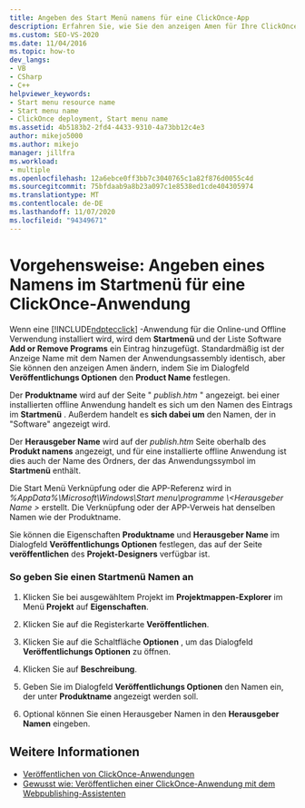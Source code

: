 ```yaml
---
title: Angeben des Start Menü namens für eine ClickOnce-App
description: Erfahren Sie, wie Sie den anzeigen Amen für Ihre ClickOnce-Anwendung ändern, indem Sie im Dialogfeld Veröffentlichungs Optionen den Product Name festlegen.
ms.custom: SEO-VS-2020
ms.date: 11/04/2016
ms.topic: how-to
dev_langs:
- VB
- CSharp
- C++
helpviewer_keywords:
- Start menu resource name
- Start menu name
- ClickOnce deployment, Start menu name
ms.assetid: 4b5183b2-2fd4-4433-9310-4a73bb12c4e3
author: mikejo5000
ms.author: mikejo
manager: jillfra
ms.workload:
- multiple
ms.openlocfilehash: 12a6ebce0ff3bb7c3040765c1a82f876d0055c4d
ms.sourcegitcommit: 75bfdaab9a8b23a097c1e8538ed1cde404305974
ms.translationtype: MT
ms.contentlocale: de-DE
ms.lasthandoff: 11/07/2020
ms.locfileid: "94349671"
---
```

# <a name="how-to-specify-a-start-menu-name-for-a-clickonce-application"></a>Vorgehensweise: Angeben eines Namens im Startmenü für eine ClickOnce-Anwendung
Wenn eine [!INCLUDE[ndptecclick](../deployment/includes/ndptecclick_md.md)] -Anwendung für die Online-und Offline Verwendung installiert wird, wird dem **Startmenü** und der Liste Software **Add or Remove Programs** ein Eintrag hinzugefügt. Standardmäßig ist der Anzeige Name mit dem Namen der Anwendungsassembly identisch, aber Sie können den anzeigen Amen ändern, indem Sie im Dialogfeld **Veröffentlichungs Optionen** den **Product Name** festlegen.

 Der **Produktname** wird auf der Seite " *publish.htm* " angezeigt. bei einer installierten offline Anwendung handelt es sich um den Namen des Eintrags im **Startmenü** . Außerdem handelt es **sich dabei um** den Namen, der in "Software" angezeigt wird.

 Der **Herausgeber Name** wird auf der *publish.htm* Seite oberhalb des **Produkt namens** angezeigt, und für eine installierte offline Anwendung ist dies auch der Name des Ordners, der das Anwendungssymbol im **Startmenü** enthält.

 Die Start Menü Verknüpfung oder die APP-Referenz wird in *%AppData%\Microsoft\Windows\Start menu\programme \\<Herausgeber Name \>* erstellt. Die Verknüpfung oder der APP-Verweis hat denselben Namen wie der Produktname.

 Sie können die Eigenschaften **Produktname** und **Herausgeber Name** im Dialogfeld **Veröffentlichungs Optionen** festlegen, das auf der Seite **veröffentlichen** des **Projekt-Designers** verfügbar ist.

### <a name="to-specify-a-start-menu-name"></a>So geben Sie einen Startmenü Namen an

1. Klicken Sie bei ausgewähltem Projekt im **Projektmappen-Explorer** im Menü **Projekt** auf **Eigenschaften**.

2. Klicken Sie auf die Registerkarte **Veröffentlichen**.

3. Klicken Sie auf die Schaltfläche **Optionen** , um das Dialogfeld **Veröffentlichungs Optionen** zu öffnen.

4. Klicken Sie auf **Beschreibung**.

5. Geben Sie im Dialogfeld **Veröffentlichungs Optionen** den Namen ein, der unter **Produktname** angezeigt werden soll.

6. Optional können Sie einen Herausgeber Namen in den **Herausgeber Namen** eingeben.

## <a name="see-also"></a>Weitere Informationen
- [Veröffentlichen von ClickOnce-Anwendungen](../deployment/publishing-clickonce-applications.md)
- [Gewusst wie: Veröffentlichen einer ClickOnce-Anwendung mit dem Webpublishing-Assistenten](../deployment/how-to-publish-a-clickonce-application-using-the-publish-wizard.md)